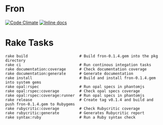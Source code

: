 # Fron
[![Code Climate](https://codeclimate.com/github/digitalnatives/fron/badges/gpa.svg)](https://codeclimate.com/github/digitalnatives/fron)
[![Inline docs](http://inch-ci.org/github/digitalnatives/fron.svg?branch=master)](http://inch-ci.org/github/digitalnatives/fron)

# Rake Tasks
```
rake build                       # Build fron-0.1.4.gem into the pkg directory
rake ci                          # Run continous integation tasks
rake documentation:coverage      # Check documentation coverage
rake documentation:generate      # Generate documentation
rake install                     # Build and install fron-0.1.4.gem into system gems
rake opal:rspec                  # Run opal specs in phantomjs
rake opal:rspec:coverage         # Check opal specs coverage
rake opal:rspec:coverage:runner  # Run opal specs in phantomjs
rake release                     # Create tag v0.1.4 and build and push fron-0.1.4.gem to Rubygems
rake rubycritic:coverage         # Check Rubycritic coverage
rake rubycritic:generate         # Generates Rubycritic report
rake syntax:ruby                 # Run a Ruby syntax check
```
